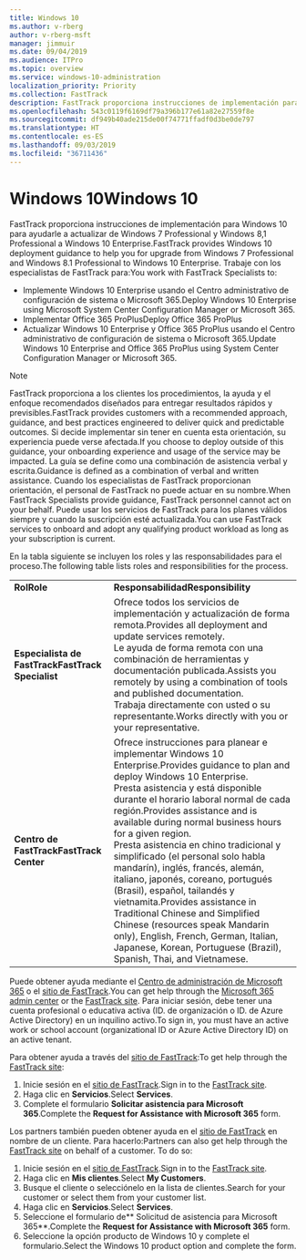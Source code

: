```yaml
---
title: Windows 10
ms.author: v-rberg
author: v-rberg-msft
manager: jimmuir
ms.date: 09/04/2019
ms.audience: ITPro
ms.topic: overview
ms.service: windows-10-administration
localization_priority: Priority
ms.collection: FastTrack
description: FastTrack proporciona instrucciones de implementación para Windows 10 para ayudarle a actualizar de Windows 7 Professional y Windows 8,1 Professional a Windows 10 Enterprise.
ms.openlocfilehash: 543c0119f6169df79a396b177e61a82e27559f8e
ms.sourcegitcommit: df949b40ade215de00f74771ffadf0d3be0de797
ms.translationtype: HT
ms.contentlocale: es-ES
ms.lasthandoff: 09/03/2019
ms.locfileid: "36711436"
---
```

# <a name="windows-10"></a><span data-ttu-id="6893e-103">Windows 10</span><span class="sxs-lookup"><span data-stu-id="6893e-103">Windows 10</span></span>

<span data-ttu-id="6893e-104">FastTrack proporciona instrucciones de implementación para Windows 10 para ayudarle a actualizar de Windows 7 Professional y Windows 8,1 Professional a Windows 10 Enterprise.</span><span class="sxs-lookup"><span data-stu-id="6893e-104">FastTrack provides Windows 10 deployment guidance to help you for upgrade from Windows 7 Professional and Windows 8.1 Professional to Windows 10 Enterprise.</span></span> <span data-ttu-id="6893e-105">Trabaje con los especialistas de FastTrack para:</span><span class="sxs-lookup"><span data-stu-id="6893e-105">You work with FastTrack Specialists to:</span></span>

- <span data-ttu-id="6893e-106">Implemente Windows 10 Enterprise usando el Centro administrativo de configuración de sistema o Microsoft 365.</span><span class="sxs-lookup"><span data-stu-id="6893e-106">Deploy Windows 10 Enterprise using Microsoft System Center Configuration Manager or Microsoft 365.</span></span>
- <span data-ttu-id="6893e-107">Implementar Office 365 ProPlus</span><span class="sxs-lookup"><span data-stu-id="6893e-107">Deploy Office 365 ProPlus</span></span> 
- <span data-ttu-id="6893e-108">Actualizar Windows 10 Enterprise y Office 365 ProPlus usando el Centro administrativo de configuración de sistema o Microsoft 365.</span><span class="sxs-lookup"><span data-stu-id="6893e-108">Update Windows 10 Enterprise and Office 365 ProPlus using System Center Configuration Manager or Microsoft 365.</span></span>
  
> [!NOTE]
> <span data-ttu-id="6893e-109">FastTrack proporciona a los clientes los procedimientos, la ayuda y el enfoque recomendados diseñados para entregar resultados rápidos y previsibles.</span><span class="sxs-lookup"><span data-stu-id="6893e-109">FastTrack provides customers with a recommended approach, guidance, and best practices engineered to deliver quick and predictable outcomes.</span></span> <span data-ttu-id="6893e-110">Si decide implementar sin tener en cuenta esta orientación, su experiencia puede verse afectada.</span><span class="sxs-lookup"><span data-stu-id="6893e-110">If you choose to deploy outside of this guidance, your onboarding experience and usage of the service may be impacted.</span></span> <span data-ttu-id="6893e-111">La guía se define como una combinación de asistencia verbal y escrita.</span><span class="sxs-lookup"><span data-stu-id="6893e-111">Guidance is defined as a combination of verbal and written assistance.</span></span> <span data-ttu-id="6893e-112">Cuando los especialistas de FastTrack proporcionan orientación, el personal de FastTrack no puede actuar en su nombre.</span><span class="sxs-lookup"><span data-stu-id="6893e-112">When FastTrack Specialists provide guidance, FastTrack personnel cannot act on your behalf.</span></span> <span data-ttu-id="6893e-113">Puede usar los servicios de FastTrack para los planes válidos siempre y cuando la suscripción esté actualizada.</span><span class="sxs-lookup"><span data-stu-id="6893e-113">You can use FastTrack services to onboard and adopt any qualifying product workload as long as your subscription is current.</span></span>  
    
<span data-ttu-id="6893e-114">En la tabla siguiente se incluyen los roles y las responsabilidades para el proceso.</span><span class="sxs-lookup"><span data-stu-id="6893e-114">The following table lists roles and responsibilities for the process.</span></span>

|||
|:-----|:-----|
|<span data-ttu-id="6893e-115">**Rol**</span><span class="sxs-lookup"><span data-stu-id="6893e-115">**Role**</span></span> <br/> |<span data-ttu-id="6893e-116">**Responsabilidad**</span><span class="sxs-lookup"><span data-stu-id="6893e-116">**Responsibility**</span></span> <br/> |
|<span data-ttu-id="6893e-117">**Especialista de FastTrack**</span><span class="sxs-lookup"><span data-stu-id="6893e-117">**FastTrack Specialist**</span></span> <br/> |<span data-ttu-id="6893e-118">Ofrece todos los servicios de implementación y actualización de forma remota.</span><span class="sxs-lookup"><span data-stu-id="6893e-118">Provides all deployment and update services remotely.</span></span>  <br/> <span data-ttu-id="6893e-119">Le ayuda de forma remota con una combinación de herramientas y documentación publicada.</span><span class="sxs-lookup"><span data-stu-id="6893e-119">Assists you remotely by using a combination of tools and published documentation.</span></span> <br/> <span data-ttu-id="6893e-120">Trabaja directamente con usted o su representante.</span><span class="sxs-lookup"><span data-stu-id="6893e-120">Works directly with you or your representative.</span></span>|
|<span data-ttu-id="6893e-121">**Centro de FastTrack**</span><span class="sxs-lookup"><span data-stu-id="6893e-121">**FastTrack Center**</span></span>  <br/> |<span data-ttu-id="6893e-122">Ofrece instrucciones para planear e implementar Windows 10 Enterprise.</span><span class="sxs-lookup"><span data-stu-id="6893e-122">Provides guidance to plan and deploy Windows 10 Enterprise.</span></span>   <br/> <span data-ttu-id="6893e-123">Presta asistencia y está disponible durante el horario laboral normal de cada región.</span><span class="sxs-lookup"><span data-stu-id="6893e-123">Provides assistance and is available during normal business hours for a given region.</span></span> <br/> <span data-ttu-id="6893e-124">Presta asistencia en chino tradicional y simplificado (el personal solo habla mandarín), inglés, francés, alemán, italiano, japonés, coreano, portugués (Brasil), español, tailandés y vietnamita.</span><span class="sxs-lookup"><span data-stu-id="6893e-124">Provides assistance in Traditional Chinese and Simplified Chinese (resources speak Mandarin only), English, French, German, Italian, Japanese, Korean, Portuguese (Brazil), Spanish, Thai, and Vietnamese.</span></span>|
 
<span data-ttu-id="6893e-125">Puede obtener ayuda mediante el [Centro de administración de Microsoft 365](https://go.microsoft.com/fwlink/?linkid=2032704) o el [sitio de FastTrack](https://go.microsoft.com/fwlink/?linkid=780698).</span><span class="sxs-lookup"><span data-stu-id="6893e-125">You can get help through the [Microsoft 365 admin center](https://go.microsoft.com/fwlink/?linkid=2032704) or the [FastTrack site](https://go.microsoft.com/fwlink/?linkid=780698).</span></span> <span data-ttu-id="6893e-126">Para iniciar sesión, debe tener una cuenta profesional o educativa activa (ID. de organización o ID. de Azure Active Directory) en un inquilino activo.</span><span class="sxs-lookup"><span data-stu-id="6893e-126">To sign in, you must have an active work or school account (organizational ID or Azure Active Directory ID) on an active tenant.</span></span> 

<span data-ttu-id="6893e-127">Para obtener ayuda a través del [sitio de FastTrack](https://go.microsoft.com/fwlink/?linkid=780698):</span><span class="sxs-lookup"><span data-stu-id="6893e-127">To get help through the [FastTrack site](https://go.microsoft.com/fwlink/?linkid=780698):</span></span> 
1.  <span data-ttu-id="6893e-128">Inicie sesión en el [sitio de FastTrack](https://go.microsoft.com/fwlink/?linkid=780698).</span><span class="sxs-lookup"><span data-stu-id="6893e-128">Sign in to the [FastTrack site](https://go.microsoft.com/fwlink/?linkid=780698).</span></span> 
2.  <span data-ttu-id="6893e-129">Haga clic en **Servicios**.</span><span class="sxs-lookup"><span data-stu-id="6893e-129">Select **Services**.</span></span>
3.  <span data-ttu-id="6893e-130">Complete el formulario **Solicitar asistencia para Microsoft 365**.</span><span class="sxs-lookup"><span data-stu-id="6893e-130">Complete the **Request for Assistance with Microsoft 365** form.</span></span>
  
<span data-ttu-id="6893e-p104">Los partners también pueden obtener ayuda en el [sitio de FastTrack](https://go.microsoft.com/fwlink/?linkid=780698) en nombre de un cliente. Para hacerlo:</span><span class="sxs-lookup"><span data-stu-id="6893e-p104">Partners can also get help through the [FastTrack site](https://go.microsoft.com/fwlink/?linkid=780698) on behalf of a customer. To do so:</span></span>
1.  <span data-ttu-id="6893e-133">Inicie sesión en el [sitio de FastTrack](https://go.microsoft.com/fwlink/?linkid=780698).</span><span class="sxs-lookup"><span data-stu-id="6893e-133">Sign in to the [FastTrack site](https://go.microsoft.com/fwlink/?linkid=780698).</span></span> 
2.  <span data-ttu-id="6893e-134">Haga clic en **Mis clientes**.</span><span class="sxs-lookup"><span data-stu-id="6893e-134">Select **My Customers**.</span></span>
3.  <span data-ttu-id="6893e-135">Busque el cliente o selecciónelo en la lista de clientes.</span><span class="sxs-lookup"><span data-stu-id="6893e-135">Search for your customer or select them from your customer list.</span></span>
4.  <span data-ttu-id="6893e-136">Haga clic en **Servicios**.</span><span class="sxs-lookup"><span data-stu-id="6893e-136">Select **Services**.</span></span>
5.  <span data-ttu-id="6893e-137">Seleccione el formulario de\*\* Solicitud de asistencia para Microsoft 365\*\*.</span><span class="sxs-lookup"><span data-stu-id="6893e-137">Complete the **Request for Assistance with Microsoft 365** form.</span></span>
6.  <span data-ttu-id="6893e-138">Seleccione la opción producto de Windows 10 y complete el formulario.</span><span class="sxs-lookup"><span data-stu-id="6893e-138">Select the Windows 10 product option and complete the form.</span></span>
 